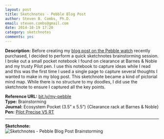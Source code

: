 ```yaml
---
layout: post
title: Sketchnotes - Pebble Blog Post
author: Steven B. Combs, Ph.D.
email: steven.combs@gmail.com
date: 2014-10-19 17:20
category: sketchnotes
comments: yes
---
```


**Description:** Before creating my [blog post on the Pebble watch](http://www.stevencombs.com/pebble/2014/10/19/my-first-month-with-pebble-watch.html) recently purchased, I decided to perform a quick sketchnotes brainstorming session. I broke out a small pocket notebook I found on clearance at Barnes & Noble and my trusty Pilot pen. I use this notebook to capture ideas while I read and this was the first time I used a single page to capture several thoughts I wanted to make in my blog post. This sketchnote became a kind of pictorial mind map. While there is no structure to my doodles, I did use the sketchnote to ensure I captured all the key points.

**Reference URL:** [bit.ly/my-pebble](bit.ly/my-pebble)  
**Type:** Brainstorming  
**Journal:** Ecosystem Pocket (3.5” x 5.5”) {Clearance rack at Barnes & Noble}  
**Pen:** [Pilot Precise V5 RT](http://www.amazon.com/gp/product/B001E6A9M8/ref=as_li_ss_tl?ie=UTF8&camp=1789&creative=390957&creativeASIN=B001E6A9M8&linkCode=as2&tag=bricinmypockb-20)

<hr/>

**Sketchnote:**  
![Sketchnotes - Pebble Blog Post Brainstorming](http://www.stevencombs.com/images/sketchnotes/2014-10-19-sketchnotes-pebble-blog-post.png)
